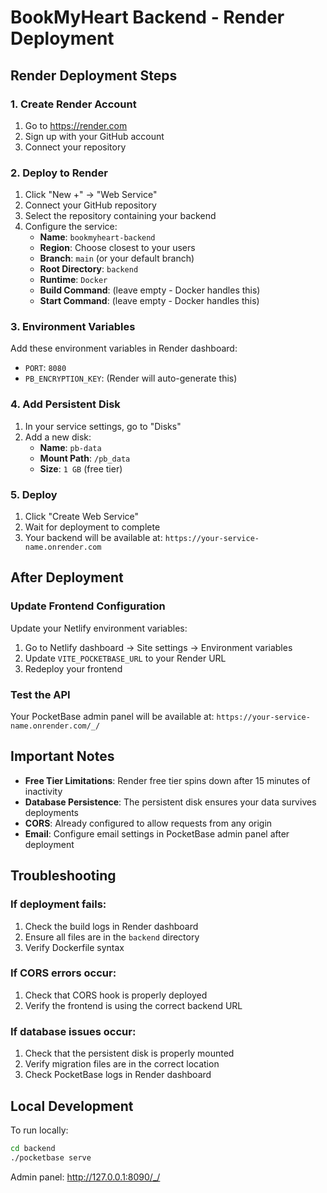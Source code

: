 # BookMyHeart Backend - Render Deployment

## Render Deployment Steps

### 1. Create Render Account
1. Go to https://render.com
2. Sign up with your GitHub account
3. Connect your repository

### 2. Deploy to Render
1. Click "New +" → "Web Service"
2. Connect your GitHub repository
3. Select the repository containing your backend
4. Configure the service:
   - **Name**: `bookmyheart-backend`
   - **Region**: Choose closest to your users
   - **Branch**: `main` (or your default branch)
   - **Root Directory**: `backend`
   - **Runtime**: `Docker`
   - **Build Command**: (leave empty - Docker handles this)
   - **Start Command**: (leave empty - Docker handles this)

### 3. Environment Variables
Add these environment variables in Render dashboard:
- `PORT`: `8080`
- `PB_ENCRYPTION_KEY`: (Render will auto-generate this)

### 4. Add Persistent Disk
1. In your service settings, go to "Disks"
2. Add a new disk:
   - **Name**: `pb-data`
   - **Mount Path**: `/pb_data`
   - **Size**: `1 GB` (free tier)

### 5. Deploy
1. Click "Create Web Service"
2. Wait for deployment to complete
3. Your backend will be available at: `https://your-service-name.onrender.com`

## After Deployment

### Update Frontend Configuration
Update your Netlify environment variables:
1. Go to Netlify dashboard → Site settings → Environment variables
2. Update `VITE_POCKETBASE_URL` to your Render URL
3. Redeploy your frontend

### Test the API
Your PocketBase admin panel will be available at:
`https://your-service-name.onrender.com/_/`

## Important Notes

- **Free Tier Limitations**: Render free tier spins down after 15 minutes of inactivity
- **Database Persistence**: The persistent disk ensures your data survives deployments
- **CORS**: Already configured to allow requests from any origin
- **Email**: Configure email settings in PocketBase admin panel after deployment

## Troubleshooting

### If deployment fails:
1. Check the build logs in Render dashboard
2. Ensure all files are in the `backend` directory
3. Verify Dockerfile syntax

### If CORS errors occur:
1. Check that CORS hook is properly deployed
2. Verify the frontend is using the correct backend URL

### If database issues occur:
1. Check that the persistent disk is properly mounted
2. Verify migration files are in the correct location
3. Check PocketBase logs in Render dashboard

## Local Development
To run locally:
```bash
cd backend
./pocketbase serve
```

Admin panel: http://127.0.0.1:8090/_/